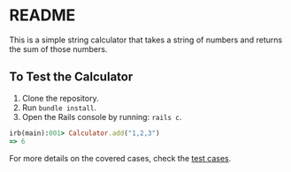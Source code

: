 # README

This is a simple string calculator that takes a string of numbers and returns the sum of those numbers.

## To Test the Calculator
1. Clone the repository.
2. Run `bundle install`.
3. Open the Rails console by running: `rails c`.

```rb
irb(main):001> Calculator.add("1,2,3")
=> 6
```

For more details on the covered cases, check the [test cases](https://github.com/vijay2136/string-calculator/blob/main/test/services/calculator_test.rb).